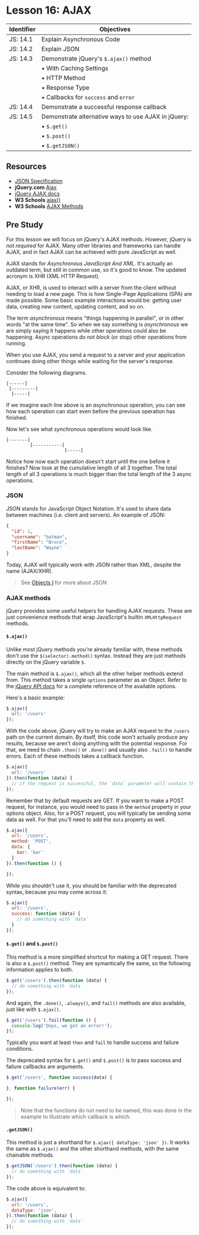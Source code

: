 # Lesson 16: AJAX

Identifier   | Objectives
-------------|------------
JS: 14.1     | Explain Asynchronous Code
JS: 14.2     | Explain JSON
JS: 14.3     | Demonstrate jQuery's `$.ajax()` method
             | &bull; With Caching Settings
             | &bull; HTTP Method
             | &bull; Response Type
             | &bull; Callbacks for `success` and `error`
JS: 14.4     | Demonstrate a successful response callback
JS: 14.5     | Demonstrate alternative ways to use AJAX in jQuery:
             | &bull; `$.get()`
             | &bull; `$.post()`
             | &bull; `$.getJSON()`

## Resources

- [JSON Specification](http://www.json.org/)
- __jQuery.com__ [Ajax](http://learn.jquery.com/ajax/)
- [jQuery AJAX docs][ajax docs]
- __W3 Schools__ [ajax()](http://www.w3schools.com/jquery/ajax_ajax.asp)
- __W3 Schools__ [AJAX Methods](http://www.w3schools.com/jquery/jquery_ref_ajax.asp)

## Pre Study

For this lesson we will focus on jQuery's AJAX methods. However, jQuery is *not required* for AJAX. Many other libraries and frameworks can handle AJAX, and in fact AJAX can be achieved with pure JavaScript as well.

AJAX stands for *Asynchronous JavaScript And XML*. It's actually an outdated term, but still in common use, so it's good to know. The updated acronym is XHR (XML HTTP Request).

AJAX, or XHR, is used to interact with a server from the client without needing to load a new page. This is how Single-Page Applications (SPA) are made possible. Some basic example interactions would be: getting user data, creating new content, updating content, and so on.

The term *asynchronous* means "things happening in parallel", or in other words "at the same time". So when we say something is *asynchronous* we are simply saying it happens while other operations could also be happening. Async operations do not *block* (or stop) other operations from running.

When you use AJAX, you send a request to a server and your application continues doing other things while waiting for the server's response.

Consider the following diagrams.

```
[------]
 [---------]
  [-----]
```

If we imagine each line above is an *asynchronous* operation, you can see how each operation can start even before the previous operation has finished.

Now let's see what *synchronous* operations would look like.

```
[-------]
         [-----------]
                      [-----]
```

Notice how now each operation doesn't start until the one before it finishes? Now look at the cumulative length of all 3 together. The total length of all 3 operations is much bigger than the total length of the 3 async operations.

### JSON

JSON stands for JavaScript Object Notation. It's used to share data between machines (i.e. client and servers). An example of JSON:

```json
{
  "id": 1,
  "username": "batman",
  "firstName": "Bruce",
  "lastName": "Wayne"
}
```

Today, AJAX will typically work with JSON rather than XML, despite the name (AJAX/XHR).

> See [Objects I][objects] for more about JSON

### AJAX methods

jQuery provides some useful helpers for handling AJAX requests. These are just convenience methods that wrap JavaScript's builtin `XMLHttpRequest` methods.

#### `$.ajax()`

Unlike most jQuery methods you're already familiar with, these methods don't use the `$(selector).method()` syntax. Instead they are just methods directly on the jQuery variable `$`.

The main method is `$.ajax()`, which all the other helper methods extend from. This method takes a single `options` parameter as an Object. Refer to the [jQuery API docs][ajax docs] for a complete reference of the available options.

Here's a basic example:

```js
$.ajax({
  url: '/users'
});
```

With the code above, jQuery will try to make an AJAX request to the `/users` path on the current domain. By itself, this code won't actually produce any results, because we aren't doing anything with the potential response. For that, we need to chain `.then()` or `.done()` and usually also `.fail()` to handle errors. Each of these methods takes a callback function.

```js
$.ajax({
  url: '/users'
}).then(function (data) {
  // if the request is successful, the `data` parameter will contain the results
});
```

Remember that by default requests are GET. If you want to make a POST request, for instance, you would need to pass in the `method` property in your options object. Also, for a POST request, you will typically be sending some data as well. For that you'll need to add the `data` property as well.

```js
$.ajax({
  url: '/users',
  method: 'POST',
  data: {
    bar: 'bar'
  }
}).then(function () {

});
```

While you shouldn't use it, you should be familiar with the deprecated syntax, because you may come across it:

```js
$.ajax({
  url: '/users',
  success: function (data) {
    // do something with `data`
  }
});
```

#### `$.get()` and `$.post()`

This method is a more simplified shortcut for making a GET request. There is also a `$.post()` method. They are symantically the same, so the following information applies to both.

```js
$.get('/users').then(function (data) {
  // do something with `data
});
```

And again, the `.done()`, `.always()`, and `fail()` methods are also available, just like with `$.ajax()`.

```js
$.get('/users').fail(function () {
  console.log('Oops, we got an error!');
});
```

Typically you want at least `then` and `fail` to handle success and failure conditions.

The deprecated syntax for `$.get()` and `$.post()` is to pass success and failure callbacks are arguments.

```js
$.get('/users', function success(data) {

}, function failure(err) {

});
```

> Note that the functions do not need to be named, this was done in the example to illustrate which callback is which.

#### `.getJSON()`

This method is just a shorthand for `$.ajax({ dataType: 'json' })`. It works the same as `$.ajax()` and the other shorthand methods, with the same chainable methods.

```js
$.getJSON('/users').then(function (data) {
  // do something with `data`
});
```

The code above is equivalent to:

```js
$.ajax({
  url: '/users',
  dataType: 'json',
}).then(function (data) {
  // do something with `data`
});
```

[ajax docs]: http://api.jquery.com/jQuery.ajax/ "jQuery.ajax() documentation"
[objects]: ../../JavaScript/05%20Objects%20I
